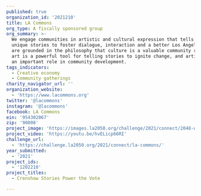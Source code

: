 ```yaml
---
published: true
organization_id: '2021210'
title: LA Commons
org_type: A fiscally sponsored group
org_summary: >-
  We engage communities in artistic and cultural expression that tells their
  unique stories to foster dialogue, interaction and a better Los Angeles. We
  are grounded in the philosophy that culture is a valuable community resource,
  art is a powerful tool for telling stories to ignite change, and artists play
  an important role in community development.
tags_indicators:
  - Creative economy
  - Community gatherings
charity_navigator_url: ''
organization_website:
  - 'https://www.lacommons.org'
twitter: '@lacommons'
instagram: '@lacommons'
facebook: LA Commons
ein: '954302067'
zip: '90008'
project_image: 'https://images.la2050.org/challenge/2021/connect/2048-wide/la-commons.jpg'
project_video: 'https://youtu.be/hvELicp66RI'
challenge_url:
  - 'https://challenge.la2050.org/2021/connect/la-commons/'
year_submitted:
  - '2021'
project_ids:
  - '1202210'
project_titles:
  - Crenshaw Stories Power the Vote

---
```

